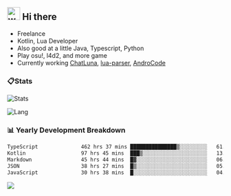## <img alt="wave" src="https://raw.githubusercontent.com/MartinHeinz/MartinHeinz/master/wave.gif" width="30px"> Hi there

- Freelance
- Kotlin, Lua Developer
- Also good at a little Java, Typescript, Python
- Play osu!, l4d2, and more game
- Currently working [ChatLuna](https://github.com/ChatLunaLab), [lua-parser](https://github.com/dingyi222666/lua-parser), [AndroCode](https://github.com/dingyi222666/AndroCode)

### 📋Stats

![Stats](https://github-readme-stats.vercel.app/api?username=dingyi222666&show_icons=true&icon_color=47A69E&title_color=47A69E&count_private=true)    

![Lang](https://github-readme-stats.vercel.app/api/top-langs/?username=dingyi222666&layout=compact&title_color=47A69E&hide=html,css,c,c%2B%2B)   

### 📊 Yearly Development Breakdown

<!--START_SECTION:waka-->

```txt
TypeScript              462 hrs 37 mins ███████████████▒░░░░░░░░░   61.77 %
Kotlin                  97 hrs 45 mins  ███▒░░░░░░░░░░░░░░░░░░░░░   13.05 %
Markdown                45 hrs 44 mins  █▓░░░░░░░░░░░░░░░░░░░░░░░   06.11 %
JSON                    38 hrs 27 mins  █▒░░░░░░░░░░░░░░░░░░░░░░░   05.14 %
JavaScript              30 hrs 38 mins  █░░░░░░░░░░░░░░░░░░░░░░░░   04.09 %
```

<!--END_SECTION:waka-->

![](https://komarev.com/ghpvc/?username=dingyi222666)
